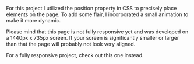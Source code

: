 For this project I utilized the position property in CSS to precisely place elements on the page. To add some flair, I incorporated a small animation to make it more dynamic. 

Please mind that this page is not fully responsive yet and was developed on a 1440px x 735px screen. If your screen is significantly smaller or larger than that the page will probably not look very aligned. 

For a fully responsive project, check out this one instead. 